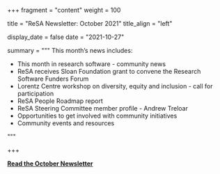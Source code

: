 +++
fragment = "content"
weight = 100

title = "ReSA Newsletter: October 2021"
title_align = "left"

display_date = false
date = "2021-10-27"

summary = """
This month’s news includes:

* This month in research software - community news
* ReSA receives Sloan Foundation grant to convene the Research Software Funders Forum
* Lorentz Centre workshop on diversity, equity and inclusion - call for participation
* ReSA People Roadmap report
* ReSA Steering Committee member profile - Andrew Treloar
* Opportunities to get involved with community initiatives
* Community events and resources

"""

+++


**[Read the October Newsletter](https://preview.mailerlite.io/preview/778129/emails/114350982352078792)**

